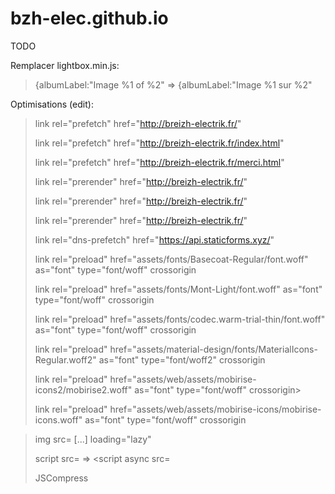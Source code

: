 # bzh-elec.github.io

TODO

Remplacer lightbox.min.js:

>{albumLabel:"Image %1 of %2" => {albumLabel:"Image %1 sur %2"


Optimisations (edit):

>link rel="prefetch" href="http://breizh-electrik.fr/"
>
>link rel="prefetch" href="http://breizh-electrik.fr/index.html"
>
>link rel="prefetch" href="http://breizh-electrik.fr/merci.html"
>
>link rel="prerender" href="http://breizh-electrik.fr/"
>
>link rel="prerender" href="http://breizh-electrik.fr/"
>
>link rel="prerender" href="http://breizh-electrik.fr/"
>
>link rel="dns-prefetch" href="https://api.staticforms.xyz/"
>
>link rel="preload" href="assets/fonts/Basecoat-Regular/font.woff" as="font" type="font/woff" crossorigin
>
>link rel="preload" href="assets/fonts/Mont-Light/font.woff" as="font" type="font/woff" crossorigin
>
>link rel="preload" href="assets/fonts/codec.warm-trial-thin/font.woff" as="font" type="font/woff" crossorigin
>
>link rel="preload" href="assets/material-design/fonts/MaterialIcons-Regular.woff2" as="font" type="font/woff2" crossorigin
>
>link rel="preload" href="assets/web/assets/mobirise-icons2/mobirise2.woff" as="font" type="font/woff" crossorigin>
>
>link rel="preload" href="assets/web/assets/mobirise-icons/mobirise-icons.woff" as="font" type="font/woff" crossorigin
>

>img src= [...] loading="lazy" 
>
>script src= => <script async src=
>
>JSCompress
>
